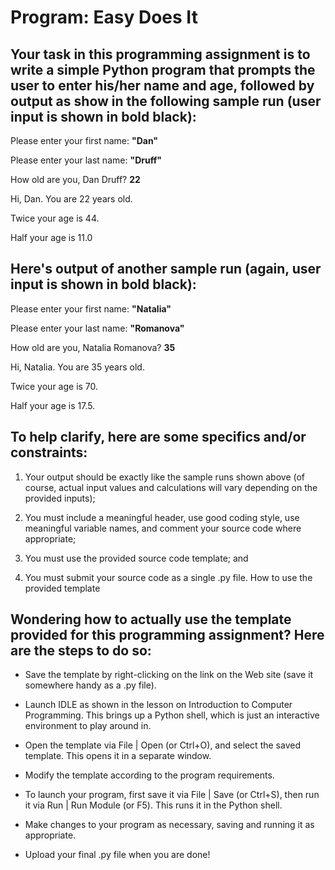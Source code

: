 # Program: Easy Does It

## Your task in this programming assignment is to write a simple Python program that prompts the user to enter his/her name and age, followed by output as show in the following sample run (user input is shown in bold black):

Please enter your first name: **"Dan"**

Please enter your last name: **"Druff"**

How old are you, Dan Druff? **22**

Hi, Dan. You are 22 years old.

Twice your age is 44.

Half your age is 11.0

## Here's output of another sample run (again, user input is shown in bold black):

Please enter your first name: **"Natalia"**

Please enter your last name: **"Romanova"**

How old are you, Natalia Romanova? **35**

Hi, Natalia. You are 35 years old.

Twice your age is 70.

Half your age is 17.5.

## To help clarify, here are some specifics and/or constraints:

1. Your output should be exactly like the sample runs shown above (of course, actual input values
and calculations will vary depending on the provided inputs);

2. You must include a meaningful header, use good coding style, use meaningful variable names,
and comment your source code where appropriate;

3. You must use the provided source code template; and

4. You must submit your source code as a single .py file.
How to use the provided template

## Wondering how to actually use the template provided for this programming assignment? Here are the steps to do so:

- Save the template by right-clicking on the link on the Web site (save it somewhere handy as a .py
file).

- Launch IDLE as shown in the lesson on Introduction to Computer Programming. This brings up
a Python shell, which is just an interactive environment to play around in.

- Open the template via File | Open (or Ctrl+O), and select the saved template. This opens it in a
separate window.

- Modify the template according to the program requirements.

- To launch your program, first save it via File | Save (or Ctrl+S), then run it via Run | Run Module
(or F5). This runs it in the Python shell.

- Make changes to your program as necessary, saving and running it as appropriate.

- Upload your final .py file when you are done!
